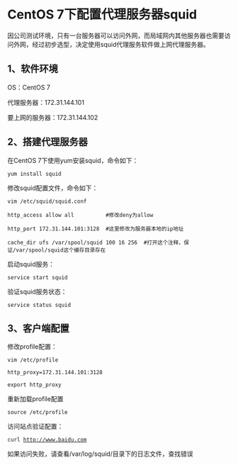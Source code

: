 # CentOS 7下配置代理服务器squid

因公司测试环境，只有一台服务器可以访问外网，而局域网内其他服务器也需要访问外网，经过初步选型，决定使用squid代理服务软件做上网代理服务器。

## 1、软件环境

OS：CentOS 7

代理服务器：172.31.144.101

要上网的服务器：172.31.144.102

## 2、搭建代理服务器

在CentOS 7下使用yum安装squid，命令如下：

`yum install squid`

修改squid配置文件，命令如下：

`vim /etc/squid/squid.conf`

`http_access allow all          #修改deny为allow`

`http_port 172.31.144.101:3128  #这里修改为服务器本地的ip地址`

`cache_dir ufs /var/spool/squid 100 16 256  #打开这个注释，保证/var/spool/squid这个缓存目录存在`

启动squid服务：

`service start squid`

验证squid服务状态：

`service status squid`

## 3、客户端配置

修改profile配置：

`vim /etc/profile`

`http_proxy=172.31.144.101:3128`

`export http_proxy`

重新加载profile配置

`source /etc/profile`

访问站点验证配置：

`curl `[`http://www.baidu.com`](http://www.baidu.com)

如果访问失败，请查看/var/log/squid/目录下的日志文件，查找错误

